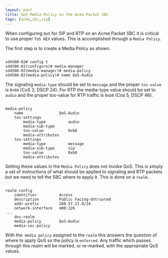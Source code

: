 ```yaml
---
layout: post
title: QoS Media Policy on the Acme Packet SBC
tags: [acme,sbc,sip]
---
```

When configuring `QoS` for SIP and RTP on an Acme Packet SBC it is critical to use proper `ToS HEX` values. This is accomplished through a `Media Policy`.

<!--more-->

The first step is to create a Media Policy as shown.

```text

sd4500-02# config t
sd4500-02(configure)# media-manager
sd4500-02(media-manager)# media-policy
sd4500-02(media-policy)# name QoS-Audio

```

The signaling `media-type` should be set to `message` and the proper `tos-value` is `0×60` (CoS 3, DSCP 24). For RTP the media-type value should be set to `audio` and the proper tos-value for RTP traffic is `0xb8` (Cos 5, DSCP 46).

```text

media-policy
    name                QoS-Audio
    tos-settings        
        media-type          audio
        media-sub-type      
        tos-value           0xb8
        media-attributes
    tos-settings
        media-type          message
        media-sub-type      sip
        tos-value           0x60
        media-attributes

```

Setting these values in the `Media Policy` does not invoke QoS. This is simply a set of instructions of what should be applied to signaling and RTP packets but we need to tell the SBC where to apply it.  This is done on a `realm`.  

```text

realm-config
    identifier          Access
    description         Public Facing-Untrusted
    addr-prefix         208.57.21.0/24
    network-interface   m00:226
...
    dns-realm           
    media-policy        QoS-Audio
    media-sec-policy

```

With the` media policy` assigned to the `realm` this answers the question of where to apply QoS so the policy is `enforced`. Any traffic which passes through this realm will be marked, or re-marked, with the appropriate QoS values.


